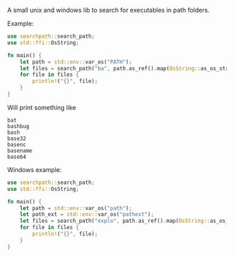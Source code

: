 A small unix and windows lib to search for executables in path folders.


Example:
```rs
use searchpath::search_path;
use std::ffi::OsString;

fn main() {
    let path = std::env::var_os("PATH");
    let files = search_path("ba", path.as_ref().map(OsString::as_os_str), None);
    for file in files {
        println!("{}", file);
    }
}
```
Will print something like
```
bat
bashbug
bash
base32
basenc
basename
base64
```

Windows example:
```rs
use searchpath::search_path;
use std::ffi::OsString;

fn main() {
    let path = std::env::var_os("path");
    let path_ext = std::env::var_os("pathext");
    let files = search_path("explo", path.as_ref().map(OsString::as_os_str), path_ext.as_ref().map(OsString::as_os_str));
    for file in files {
        println!("{}", file);
    }
}
```

